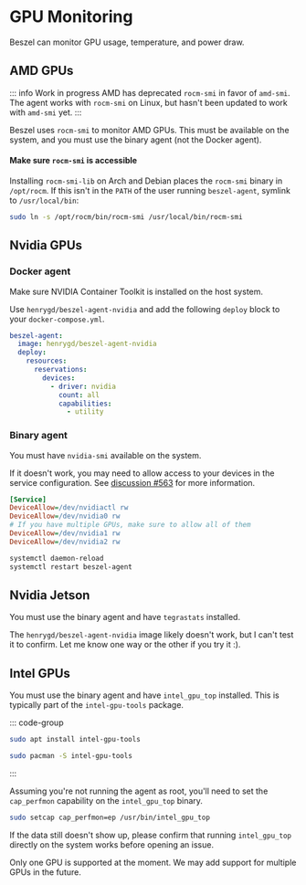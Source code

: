 # GPU Monitoring

Beszel can monitor GPU usage, temperature, and power draw.

## AMD GPUs

::: info Work in progress
AMD has deprecated `rocm-smi` in favor of `amd-smi`. The agent works with `rocm-smi` on Linux, but hasn't been updated to work with `amd-smi` yet.
:::

Beszel uses `rocm-smi` to monitor AMD GPUs. This must be available on the system, and you must use the binary agent (not the Docker agent).

#### Make sure <code>rocm-smi</code> is accessible

Installing `rocm-smi-lib` on Arch and Debian places the `rocm-smi` binary in `/opt/rocm`. If this isn't in the `PATH` of the user running `beszel-agent`, symlink to `/usr/local/bin`:

```bash
sudo ln -s /opt/rocm/bin/rocm-smi /usr/local/bin/rocm-smi
```

## Nvidia GPUs

### Docker agent

Make sure NVIDIA Container Toolkit is installed on the host system.

Use `henrygd/beszel-agent-nvidia` and add the following `deploy` block to your `docker-compose.yml`.

```yaml
beszel-agent:
  image: henrygd/beszel-agent-nvidia
  deploy:
    resources:
      reservations:
        devices:
          - driver: nvidia
            count: all
            capabilities:
              - utility
```

### Binary agent

You must have `nvidia-smi` available on the system.

If it doesn't work, you may need to allow access to your devices in the service configuration. See [discussion #563](https://github.com/henrygd/beszel/discussions/563#discussioncomment-12230389) for more information.

```ini
[Service]
DeviceAllow=/dev/nvidiactl rw
DeviceAllow=/dev/nvidia0 rw
# If you have multiple GPUs, make sure to allow all of them
DeviceAllow=/dev/nvidia1 rw
DeviceAllow=/dev/nvidia2 rw
```

```bash
systemctl daemon-reload
systemctl restart beszel-agent
```

## Nvidia Jetson

You must use the binary agent and have `tegrastats` installed.

The `henrygd/beszel-agent-nvidia` image likely doesn't work, but I can't test it to confirm. Let me know one way or the other if you try it :).

## Intel GPUs

You must use the binary agent and have `intel_gpu_top` installed. This is typically part of the `intel-gpu-tools` package.

::: code-group

```bash [Debian / Ubuntu]
sudo apt install intel-gpu-tools
```

```bash [Arch]
sudo pacman -S intel-gpu-tools
```

:::

Assuming you're not running the agent as root, you'll need to set the `cap_perfmon` capability on the `intel_gpu_top` binary.

```bash
sudo setcap cap_perfmon=ep /usr/bin/intel_gpu_top
```

If the data still doesn't show up, please confirm that running `intel_gpu_top` directly on the system works before opening an issue.

Only one GPU is supported at the moment. We may add support for multiple GPUs in the future.
